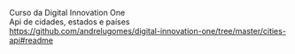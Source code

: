 Curso da Digital Innovation One
<br>
Api de cidades, estados e países
<br>
https://github.com/andrelugomes/digital-innovation-one/tree/master/cities-api#readme
